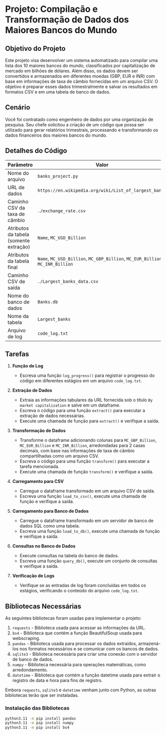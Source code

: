 # Projeto: Compilação e Transformação de Dados dos Maiores Bancos do Mundo

## Objetivo do Projeto

Este projeto visa desenvolver um sistema automatizado para compilar uma lista dos 10 maiores bancos do mundo, classificados por capitalização de mercado em bilhões de dólares. Além disso, os dados devem ser convertidos e armazenados em diferentes moedas (GBP, EUR e INR) com base em informações de taxa de câmbio fornecidas em um arquivo CSV. O objetivo é preparar esses dados trimestralmente e salvar os resultados em formatos CSV e em uma tabela de banco de dados.

## Cenário

Você foi contratado como engenheiro de dados por uma organização de pesquisa. Seu chefe solicitou a criação de um código que possa ser utilizado para gerar relatórios trimestrais, processando e transformando os dados financeiros dos maiores bancos do mundo.

## Detalhes do Código

| Parâmetro                              | Valor                                                                          |
|----------------------------------------|--------------------------------------------------------------------------------|
| Nome do arquivo                        | `banks_project.py`                                                             |
| URL de dados                           | `https://en.wikipedia.org/wiki/List_of_largest_banks`                          |
| Caminho CSV da taxa de câmbio          | `./exchange_rate.csv`                                                          |
| Atributos da tabela (somente extração) | `Name`, `MC_USD_Billion`                                                       |
| Atributos da tabela final              | `Name`, `MC_USD_Billion`, `MC_GBP_Billion`, `MC_EUR_Billion`, `MC_INR_Billion` |
| Caminho CSV de saída                   | `./Largest_banks_data.csv`                                                     |
| Nome do banco de dados                 | `Banks.db`                                                                     |
| Nome da tabela                         | `Largest_banks`                                                                |
| Arquivo de log                         | `code_log.txt`                                                                 |

## Tarefas

1. **Função de Log**
    - Escreva uma função `log_progress()` para registrar o progresso do código em diferentes estágios em um arquivo `code_log.txt`.

2. **Extração de Dados**
    - Extraia as informações tabulares da URL fornecida sob o título `By market capitalization` e salve em um dataframe.
    - Escreva o código para uma função `extract()` para executar a extração de dados necessárias.
    - Execute uma chamada de função para `extract()` e verifique a saída.

3. **Transformação de Dados**
    - Transforme o dataframe adicionando colunas para `MC_GBP_Billion`, `MC_EUR_Billion` e `MC_INR_Billion`, arredondadas para 2 casas decimais, com base nas informações de taxa de câmbio compartilhadas como um arquivo CSV.
    - Escreva o código para uma função `transform()` para executar a tarefa mencionada.
    - Execute uma chamada de função `transform()` e verifique a saída.

4. **Carregamento para CSV**
    - Carregue o dataframe transformado em um arquivo CSV de saída.
    - Escreva uma função `load_to_csv()`, execute uma chamada de função e verifique a saída.

5. **Carregamento para Banco de Dados**
    - Carregue o dataframe transformado em um servidor de banco de dados SQL como uma tabela.
    - Escreva uma função `load_to_db()`, execute uma chamada de função e verifique a saída.

6. **Consultas no Banco de Dados**
    - Execute consultas na tabela do banco de dados.
    - Escreva uma função `query_db()`, execute um conjunto de consultas e verifique a saída.

7. **Verificação de Logs**
    - Verifique se as entradas de log foram concluídas em todos os estágios, verificando o conteúdo do arquivo `code_log.txt`.

## Bibliotecas Necessárias

As seguintes bibliotecas foram usadas para implementar o projeto:

1. `requests` - Biblioteca usada para acessar as informações da URL.
2. `bs4` - Biblioteca que contém a função BeautifulSoup usada para webscraping.
3. `pandas` - Biblioteca usada para processar os dados extraídos, armazená-los nos formatos necessários e se comunicar com os bancos de dados.
4. `sqlite3` - Biblioteca necessária para criar uma conexão com o servidor de banco de dados.
5. `numpy` - Biblioteca necessária para operações matemáticas, como arredondamento.
6. `datetime` - Biblioteca que contém a função datetime usada para extrair o registro de data e hora para fins de registro.

Embora `requests`, `sqlite3` e `datetime` venham junto com Python, as outras bibliotecas terão que ser instaladas.

### Instalação das Bibliotecas

```bash
python3.11 -m pip install pandas
python3.11 -m pip install numpy
python3.11 -m pip install bs4
```